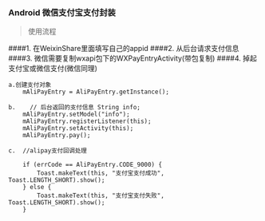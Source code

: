 ### Android 微信支付宝支付封装
>使用流程

####1. 在WeixinShare里面填写自己的appid
####2. 从后台请求支付信息
####3. 微信需要复制wxapi包下的WXPayEntryActivity(带包复制)
####4. 掉起支付宝或微信支付(微信同理)



	a.创建支付对象
		mAliPayEntry = AliPayEntry.getInstance();
	
	b.    // 后台返回的支付信息 String info;
        mAliPayEntry.setModel("info");
        mAliPayEntry.registerListener(this);
        mAliPayEntry.setActivity(this);
        mAliPayEntry.pay();

	c.  //alipay支付回调处理

        if (errCode == AliPayEntry.CODE_9000) {
            Toast.makeText(this, "支付宝支付成功", Toast.LENGTH_SHORT).show();
        } else {
            Toast.makeText(this, "支付宝支付失败", Toast.LENGTH_SHORT).show();
        }
